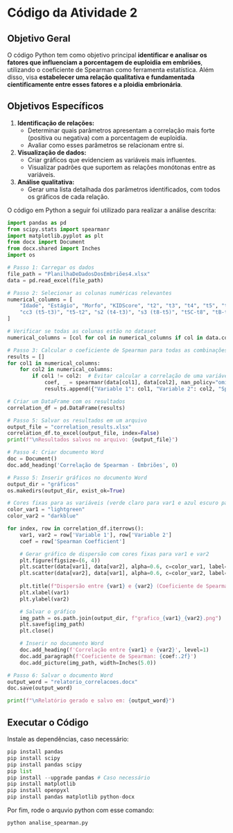 # Código da Atividade 2

## Objetivo Geral

O código Python tem como objetivo principal **identificar e analisar os fatores que influenciam a porcentagem de euploidia em embriões**, utilizando o coeficiente de Spearman como ferramenta estatística. Além disso, visa **estabelecer uma relação qualitativa e fundamentada cientificamente entre esses fatores e a ploidia embrionária**.

## Objetivos Específicos

1. **Identificação de relações:**
    - Determinar quais parâmetros apresentam a correlação mais forte (positiva ou negativa) com a porcentagem de euploidia.
    - Avaliar como esses parâmetros se relacionam entre si.
2. **Visualização de dados:**
    - Criar gráficos que evidenciem as variáveis mais influentes.
    - Visualizar padrões que suportem as relações monótonas entre as variáveis.
3. **Análise qualitativa:**
    - Gerar uma lista detalhada dos parâmetros identificados, com todos os gráficos de cada relação.

O código em Python a seguir foi utilizado para realizar a análise descrita:

```python
import pandas as pd
from scipy.stats import spearmanr
import matplotlib.pyplot as plt
from docx import Document
from docx.shared import Inches
import os

# Passo 1: Carregar os dados
file_path = "PlanilhaDeDadosDosEmbriões4.xlsx"
data = pd.read_excel(file_path)

# Passo 2: Selecionar as colunas numéricas relevantes
numerical_columns = [
    "Idade", "Estágio", "Morfo", "KIDScore", "t2", "t3", "t4", "t5", "t8", "tSC", "tSB", "tB", "cc2 (t3-t2)", 
    "cc3 (t5-t3)", "t5-t2", "s2 (t4-t3)", "s3 (t8-t5)", "tSC-t8", "tB-tSB", "Ploidia"
]

# Verificar se todas as colunas estão no dataset
numerical_columns = [col for col in numerical_columns if col in data.columns]

# Passo 3: Calcular o coeficiente de Spearman para todas as combinações de variáveis
results = []
for col1 in numerical_columns:
    for col2 in numerical_columns:
        if col1 != col2:  # Evitar calcular a correlação de uma variável com ela mesma
            coef, _ = spearmanr(data[col1], data[col2], nan_policy="omit")
            results.append({"Variable 1": col1, "Variable 2": col2, "Spearman Coefficient": coef})

# Criar um DataFrame com os resultados
correlation_df = pd.DataFrame(results)

# Passo 5: Salvar os resultados em um arquivo
output_file = "correlation_results.xlsx"
correlation_df.to_excel(output_file, index=False)
print(f"\nResultados salvos no arquivo: {output_file}")

# Passo 4: Criar documento Word
doc = Document()
doc.add_heading('Correlação de Spearman - Embriões', 0)

# Passo 5: Inserir gráficos no documento Word
output_dir = "gráficos"
os.makedirs(output_dir, exist_ok=True)

# Cores fixas para as variáveis (verde claro para var1 e azul escuro para var2)
color_var1 = "lightgreen"
color_var2 = "darkblue"

for index, row in correlation_df.iterrows():
    var1, var2 = row['Variable 1'], row['Variable 2']
    coef = row['Spearman Coefficient']

    # Gerar gráfico de dispersão com cores fixas para var1 e var2
    plt.figure(figsize=(6, 4))
    plt.scatter(data[var1], data[var2], alpha=0.6, c=color_var1, label=f'{var1}', marker='o')
    plt.scatter(data[var2], data[var1], alpha=0.6, c=color_var2, label=f'{var2}', marker='x')
    
    plt.title(f"Dispersão entre {var1} e {var2} (Coeficiente de Spearman: {coef:.2f})")
    plt.xlabel(var1)
    plt.ylabel(var2)

    # Salvar o gráfico
    img_path = os.path.join(output_dir, f"grafico_{var1}_{var2}.png")
    plt.savefig(img_path)
    plt.close()

    # Inserir no documento Word
    doc.add_heading(f'Correlação entre {var1} e {var2}', level=1)
    doc.add_paragraph(f'Coeficiente de Spearman: {coef:.2f}')
    doc.add_picture(img_path, width=Inches(5.0))

# Passo 6: Salvar o documento Word
output_word = "relatorio_correlacoes.docx"
doc.save(output_word)

print(f"\nRelatório gerado e salvo em: {output_word}")
```

## Executar o Código

Instale as dependências, caso necessário:
```python
pip install pandas 
pip install scipy 
pip install pandas scipy  
pip list 
pip install --upgrade pandas # Caso necessário 
pip install matplotlib  
pip install openpyxl 
pip install pandas matplotlib python-docx
```

Por fim, rode o arquvio python com esse comando:
```python
python analise_spearman.py  
```